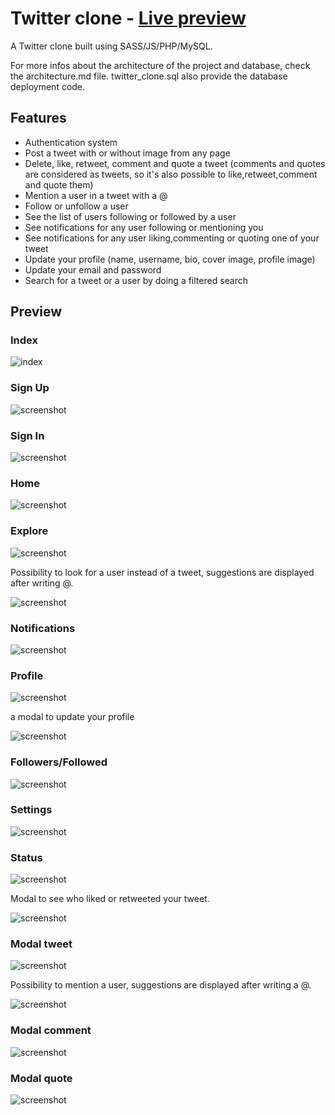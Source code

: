 # Twitter clone - [Live preview](https://twclone-tb6.000webhostapp.com/)

A Twitter clone built using SASS/JS/PHP/MySQL.

For more infos about the architecture of the project and database, check the architecture.md file.
twitter_clone.sql also provide the database deployment code.

## Features

- Authentication system
- Post a tweet with or without image from any page
- Delete, like, retweet, comment and quote a tweet (comments and quotes are considered as tweets, so it's also possible to like,retweet,comment and quote them)
- Mention a user in a tweet with a @
- Follow or unfollow a user
- See the list of users following or followed by a user
- See notifications for any user following or mentioning you
- See notifications for any user liking,commenting or quoting one of your tweet
- Update your profile (name, username, bio, cover image, profile image)
- Update your email and password
- Search for a tweet or a user by doing a filtered search

## Preview

### Index

![index](./public/img/doc/index.png)

### Sign Up

![screenshot](./public/img/doc/signup.png)

### Sign In

![screenshot](./public/img/doc/signin.png)

### Home

![screenshot](./public/img/doc/home.png)

### Explore

![screenshot](./public/img/doc/explore.png)

Possibility to look for a user instead of a tweet, suggestions are displayed after writing @.

![screenshot](./public/img/doc/explore_suggestions.png)

### Notifications

![screenshot](./public/img/doc/notifs.png)

### Profile

![screenshot](./public/img/doc/profile.png)

a modal to update your profile

![screenshot](./public/img/doc/profile_modal.png)

### Followers/Followed

![screenshot](./public/img/doc/follow.png)

### Settings

![screenshot](./public/img/doc/settings.png)

### Status

![screenshot](./public/img/doc/status.png)

Modal to see who liked or retweeted your tweet.

![screenshot](./public/img/doc/status_like.png)

### Modal tweet

![screenshot](./public/img/doc/modal_tweet.png)

Possibility to mention a user, suggestions are displayed after writing a @.

![screenshot](./public/img/doc/modal_tweet_mention.png)

### Modal comment

![screenshot](./public/img/doc/modal_comment.png)

### Modal quote

![screenshot](./public/img/doc/modal_quote.png)
